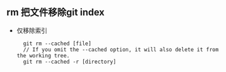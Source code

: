 ## rm 把文件移除git index
- 仅移除索引

		git rm --cached [file]
        // If you omit the --cached option, it will also delete it from the working tree.
        git rm --cached -r [directory]